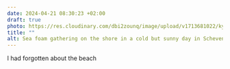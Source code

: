 ```yaml
---
date: 2024-04-21 08:30:23 +02:00
draft: true
photo: https://res.cloudinary.com/dbi2zounq/image/upload/v1713681022/kyplxndyjv9cgm7k4626.jpg
title: ""
alt: Sea foam gathering on the shore in a cold but sunny day in Scheveningen. 
---
```

I had forgotten about the beach
